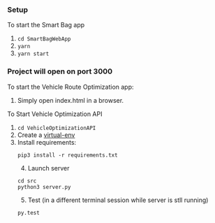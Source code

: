 ### Setup


To start the Smart Bag app 
1. `cd SmartBagWebApp`
1. `yarn`
2. `yarn start`


### Project will open on port 3000

To start the Vehicle Route Optimization app:
1. Simply open index.html in a browser.

To Start Vehicle Optimization API
1. `cd VehicleOptimizationAPI` 
2. Create a [virtual-env](https://docs.python.org/3/tutorial/venv.html)
3. Install requirements:
    ```
    pip3 install -r requirements.txt
    ```
    4. Launch server
    ``` 
    cd src
    python3 server.py
    ```
    5. Test (in a different terminal session while server is stll running)
    ```
    py.test
    ```



